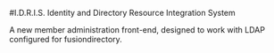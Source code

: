 #I.D.R.I.S.
Identity and Directory Resource Integration System

A new member administration front-end, designed to work with LDAP configured for fusiondirectory.

